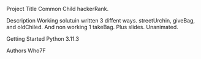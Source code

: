Project Title
Common Child hackerRank.

Description
Working solutuin written 3 diffent ways. streetUrchin, giveBag, and oldChiled.
And non working 1 takeBag.
Plus slides. Unanimated.

Getting Started
Python 3.11.3


Authors
Who7F
